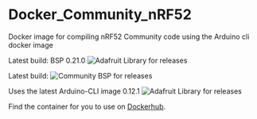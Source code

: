 # Docker_Community_nRF52
Docker image for compiling nRF52 Community code using the Arduino cli docker image 

Latest build: BSP 0.21.0 ![Adafruit Library for releases](https://img.shields.io/github/release/adafruit/Adafruit_nRF52_Arduino.svg) 

Latest build: ![Community BSP for releases](https://img.shields.io/github/release/jpconstantineau/Community_nRF52_Arduino.svg) 

Uses the latest Arduino-CLI image 0.12.1 ![Adafruit Library for releases](https://img.shields.io/github/v/release/arduino/arduino-cli.svg)

Find the container for you to use on [Dockerhub](https://hub.docker.com/r/jpconstantineau/arduino-cli-community-nrf52).

